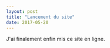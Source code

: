 ```yaml
---
layout: post
title: "Lancement du site"
date: 2017-05-20
---
```


J'ai finalement enfin mis ce site en ligne.

